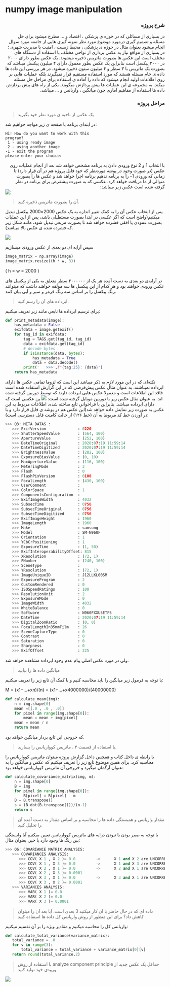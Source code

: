 # numpy image manipulation
### <div dir="rtl">شرح پروژه </div>
<div dir="rtl">
در بسیاری از مسائلی که در حوزه ی پزشکی ، اقتصاد و ... مطرح میشود برای حل مسئله و تصمیم گیری
درمورد موضوع مورد نظر نمونه گیری هایی از جامعه مورد سوال انجام میشود بعنوان مثال در حوزه ی پزشکی
، محیط زیست ، امنیت یا مدیریت شهری ؛ در بسیاری از مواقع نیاز به عکس برداری از نواحی مختلف با
استفاده از دستگاه های مختلف است این عکس ها بصورت ماتریس ذخیره میشوند. یک عکس بطور دارای
۲۰۰۰ در ۲۰۰۰ پیکسل است بنابراین یک عکس بطور معمول دارای ۴ میلیون پیکسل میباشد که بصورت یک
ماتریس با ۳ سطر و ۴ میلیون ستون ذخیره میشود. در هر بررسی این داده ها داده ی خام مسئله هستند که
مورد استفاده مستقیم قرار نمیگیرند بلکه عملیات هایی بر روی اطلاعات اولیه انجام میشود که داده را آماده
ی استفاده برای مراحل حل مسئله میکند. به مجموعه ی این عملیات ها پیش پردازش میگویند.
یکی از راه های پیش پردازش داده ها استفاده از مفاهیم آماری چون میانگین ، واریانس و ... میباشد.
 </div>

### <div dir="rtl"> مراحل پروژه </div> ###
> یک عکس از ناحیه ی مورد نظر خود بگیرید 

در ابتدای برنامه با صفحه ی زیر مواجه خواهیم شد:
```
Hi! How do you want to work with this 
program?
 1 - using ready image
 2 - using another image
-1 - exit the program
please enter your choice:  
```
<div dir="rtl">
با انتخاب 1 و 2 نوع ورودی دادن به برنامه مشخص خواهد شد بعد از انجام عملیات روی عکس (در صورت وجود در پوشه موردنظر که خود فایل پروژه هم در آن قرار دارد) تا زمانی که ورودی 1- را به برنامه ندهیم برنامه اجرا خواهد شد و عکس ها را بصورت متوالی از ما دریافت خواهد کرد. عکسی که به صورت پیشفرض برای برنامه در نظر گرفته شده است عکس زیر میباشد:
 </div>

<img src="https://cdn.discordapp.com/attachments/732234196487241741/734420271972220959/1.jpg">

> آن را بصورت ماتریس ذخیره کنید.

پس از انتخاب عکس آن را به کمک تغییر اندازه به یک عکس 2000×2000 پیکسل تبدیل میکنیم(واضح است که اگر عکسی در ابتدا  بصورت مستطیلی باشد، پس از این عملیات بصورت عمودی یا افقی فشرده خواهد شد تا بصورت مربعی تبدیل شود، مانند شکل زیر که فشرده شده ی عکس بالا میباشد).

<img src="https://cdn.discordapp.com/attachments/732234196487241741/734420298245603338/2.jpg">

سپس آرایه ای دو بعدی از عکس ورودی میسازیم

```python
image_matrix = np.array(image) 
image_matrix.resize((h * w, 3))
```

( h = w = 2000 )

در آرایه‌ی دو بعدی به دست آمده هر یک از ۴۰۰۰۰۰۰ سطر متعلق به یکی از پیکسل های عکس ورودی خواهند بود و هر کدام از این پیکسل ها سه مولفه خواهند داشت که میتوانند رنگ پیکسل را بر اساس سه رنگ قرمز و سبز و آبی بیان کنند.

> ابرداده های آن را رسم کنید.

برای ترسیم ابرداده ها تابعی مانند زیر تعریف میکنیم:
```python
def print_metadata(image):
    has_metadata = False
    exifdata = image.getexif()
    for tag_id in exifdata:
        tag = TAGS.get(tag_id, tag_id)
        data = exifdata.get(tag_id)
        # decode bytes
        if isinstance(data, bytes):
            has_metadata = True
            data = data.decode()
        print('   >>>',f"{tag:25}: {data}")
    return has_metadata
```
نکته‌ای که در این مورد لازم به ذکر میباشد این است که لزوما تمامی عکس ها دارای ابرداده نمیباشند. به عنوان مثال عکس پیش‌فرضی که در این گزارش استفاده شده است فاقد این اطلاعات است و معمولا عکس هایی ابرداده دارند که توسط دوربین گرفته شده اند. به عنوان مثال عکس زیر با دوربین موبایل گرفته شده است:
<img src="https://cdn.discordapp.com/attachments/732234196487241741/734420304050520104/3.jpg">
ین عکسی است که دارای ابرداده میباشد. بنابراین با فراخوانیِ تابع ساخته شده، اطلاعات مربوط به این عکس به صورت زیر نمایش داده خواهد شد(این عکس هم در پوشه ی فایل قرار دارد و با در آوردن خط کد مربوط به آن (خط ۱۲۶) از حالت کامنت قابل دسترسی است):
```python
>>> Q3: META DATAS :
   >>> ExifVersion              : 0220
   >>> ShutterSpeedValue        : (564, 100)
   >>> ApertureValue            : (252, 100)
   >>> DateTimeOriginal         : 2020:07:19 11:59:14
   >>> DateTimeDigitized        : 2020:07:19 11:59:14
   >>> BrightnessValue          : (282, 100)
   >>> ExposureBiasValue        : (0, 10)
   >>> MaxApertureValue         : (116, 100)
   >>> MeteringMode             : 3
   >>> Flash                    : 0
   >>> FlashPixVersion          : 0100
   >>> FocalLength              : (430, 100)
   >>> UserComment              :
   >>> ColorSpace               : 1
   >>> ComponentsConfiguration  : 
   >>> ExifImageWidth           : 4032
   >>> SubsecTime               : 0756
   >>> SubsecTimeOriginal       : 0756
   >>> SubsecTimeDigitized      : 0756
   >>> ExifImageHeight          : 1960
   >>> ImageLength              : 1960
   >>> Make                     : samsung
   >>> Model                    : SM-N960F
   >>> Orientation              : 1
   >>> YCbCrPositioning         : 1
   >>> ExposureTime             : (1, 50)
   >>> ExifInteroperabilityOffset: 815
   >>> XResolution              : (72, 1)
   >>> FNumber                  : (240, 100)
   >>> SceneType                : 
   >>> YResolution              : (72, 1)
   >>> ImageUniqueID            : J12LLKL00SM
   >>> ExposureProgram          : 2
   >>> CustomRendered           : 0
   >>> ISOSpeedRatings          : 100
   >>> ResolutionUnit           : 2
   >>> ExposureMode             : 0
   >>> ImageWidth               : 4032
   >>> WhiteBalance             : 0
   >>> Software                 : N960FXXU5ETF5
   >>> DateTime                 : 2020:07:19 11:59:14
   >>> DigitalZoomRatio         : (0, 0)
   >>> FocalLengthIn35mmFilm    : 26
   >>> SceneCaptureType         : 0
   >>> Contrast                 : 0
   >>> Saturation               : 0
   >>> Sharpness                : 0
   >>> ExifOffset               : 225

```
ولی در مورد عکس اصلی پیام عدم وجود ابرداده مشاهده خواهد شد.

 > میانگین داده ها را بیابید

با توجه به فرمول زیر میانگین را باید محاسبه کنیم و با کمک آن تابع زیر را تعریف میکنیم: 

M = (x1+...+xn)/(n) = (x1+...+x4000000)/(40000000)

```python
def calculate_mean(img):
    n = img.shape[0]
    mean =[[.0 , .0 , .0]]
    for pixel in range(img.shape[0]):
        mean = mean + img[pixel]
    mean = mean / n
    return mean
```
که خروجی این تابع  بردار میانگین خواهد بود.

> با استفاده از قسمت ۴ ، ماتریس کوواریانس را بسازید.

با رابطه ی داخل کتاب و همچنین داخل گزارش پروژه میتوان ماتریس کوواریانس را محاسبه کرد.
برای همین موضوع تابع زیر را تعریف میکنیم که عکس و میانگین را به عنوان آرگمان میگیرد و خروجی آن ماتریس کوواریانس خواهد بود:

```python
def calculate_covariance_matrix(img, m):
    n = img.shape[0]
    B = img
    for pixel in range(img.shape[0]):
        B[pixel] = B[pixel] - m
    B = B.transpose()
    s = (B.dot(B.transpose()))/(n-1)
    return s
```

> مقدار واریانس و همبستگی داده ها را محاسبه و بر اساس مقدار به دست آمده آن را تحلیل کنید.

با توجه به صفر بودن یا نبودن درایه های ماتریس کوواریانس تعیین میکنیم آیا وابستگی بین رنگ ها وجود دارد یا خیر. بعنوان مثال:

```python
>>> Q6: COVARIANCE MATRIX ANALYSIS:
   >>> COVARIANCES ANALYSIS:
      >>> COV( X 1 , X 2 )= 0.0         ->      X 1 and X 2 are UNCORRELATED.
      >>> COV( X 1 , X 3 )= 0.0         ->      X 1 and X 3 are UNCORRELATED.
      >>> COV( X 2 , X 1 )= 0.0         ->      X 2 and X 1 are UNCORRELATED.
      >>> COV( X 2 , X 3 )= 0.0001
      >>> COV( X 3 , X 1 )= 0.0         ->      X 3 and X 1 are UNCORRELATED.
      >>> COV( X 3 , X 2 )= 0.0001
   >>> VARIANCES ANALYSIS:
      >>> VAR( X 1 )= 0.0
      >>> VAR( X 2 )= 0.0
      >>> VAR( X 3 )= 0.0001
```

> داده ای که در حال حاضر با آن کار میکنید 3 بعدی است. آیا بعد آن را میتوان کاهش داد؟ برای این
منظور از روش واریانس کل داده ها استفاده کنید
 
 واریانس کل را محاسبه میکنیم و مقادیر ویژه را بر آن تقسیم میکنیم:
 ```python
 def calculate_total_variance(variance_matrix):
    total_variance = .0
    for v in range(3):
        total_variance = total_variance + variance_matrix[0][v]
    return round(total_variance,2)
```


> با استفاده از روش analyze component principle حداقل یک عکس جدید از ورودی خود
تولید کنید 


<img src="https://cdn.discordapp.com/attachments/732234196487241741/734420313865191524/4.jpg">
